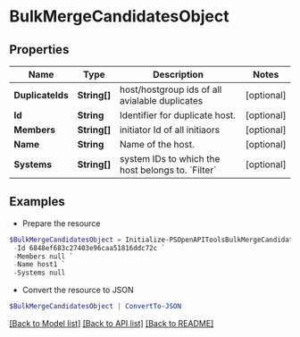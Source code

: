 # BulkMergeCandidatesObject
## Properties

Name | Type | Description | Notes
------------ | ------------- | ------------- | -------------
**DuplicateIds** | **String[]** | host/hostgroup ids of all avialable duplicates | [optional] 
**Id** | **String** | Identifier for duplicate host. | [optional] 
**Members** | **String[]** | initiator Id of all initiaors | [optional] 
**Name** | **String** | Name of the host. | [optional] 
**Systems** | **String[]** | system IDs to which the host belongs to. &#x60;Filter&#x60; | [optional] 

## Examples

- Prepare the resource
```powershell
$BulkMergeCandidatesObject = Initialize-PSOpenAPIToolsBulkMergeCandidatesObject  -DuplicateIds null `
 -Id 6848ef683c27403e96caa51816ddc72c `
 -Members null `
 -Name host1 `
 -Systems null
```

- Convert the resource to JSON
```powershell
$BulkMergeCandidatesObject | ConvertTo-JSON
```

[[Back to Model list]](../README.md#documentation-for-models) [[Back to API list]](../README.md#documentation-for-api-endpoints) [[Back to README]](../README.md)

